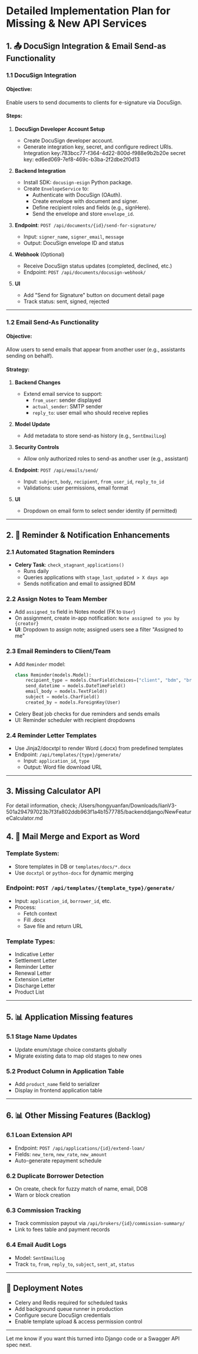 # Detailed Implementation Plan for Missing & New API Services

## 1. 📤 DocuSign Integration & Email Send-as Functionality

### 1.1 DocuSign Integration
#### Objective:
Enable users to send documents to clients for e-signature via DocuSign.

#### Steps:
1. **DocuSign Developer Account Setup**
   - Create DocuSign developer account.
   - Generate integration key, secret, and configure redirect URIs.
Integration key:783bcc77-f364-4d22-800d-f988e9b2b20e
secret key: ed6ed069-7ef8-469c-b3ba-2f2dbe2f0d13
2. **Backend Integration**
   - Install SDK: `docusign-esign` Python package.
   - Create `EnvelopeService` to:
     - Authenticate with DocuSign (OAuth).
     - Create envelope with document and signer.
     - Define recipient roles and fields (e.g., signHere).
     - Send the envelope and store `envelope_id`.

3. **Endpoint**: `POST /api/documents/{id}/send-for-signature/`
   - Input: `signer_name`, `signer_email`, `message`
   - Output: DocuSign envelope ID and status

4. **Webhook** (Optional)
   - Receive DocuSign status updates (completed, declined, etc.)
   - Endpoint: `POST /api/documents/docusign-webhook/`

5. **UI**
   - Add "Send for Signature" button on document detail page
   - Track status: sent, signed, rejected

---

### 1.2 Email Send-As Functionality
#### Objective:
Allow users to send emails that appear from another user (e.g., assistants sending on behalf).

#### Strategy:
1. **Backend Changes**
   - Extend email service to support:
     - `from_user`: sender displayed
     - `actual_sender`: SMTP sender
     - `reply_to`: user email who should receive replies

2. **Model Update**
   - Add metadata to store send-as history (e.g., `SentEmailLog`)

3. **Security Controls**
   - Allow only authorized roles to send-as another user (e.g., assistant)

4. **Endpoint**: `POST /api/emails/send/`
   - Input: `subject`, `body`, `recipient`, `from_user_id`, `reply_to_id`
   - Validations: user permissions, email format

5. **UI**
   - Dropdown on email form to select sender identity (if permitted)

---

## 2. 📩 Reminder & Notification Enhancements

### 2.1 Automated Stagnation Reminders
- **Celery Task**: `check_stagnant_applications()`
  - Runs daily
  - Queries applications with `stage_last_updated > X days ago`
  - Sends notification and email to assigned BDM

### 2.2 Assign Notes to Team Member
- Add `assigned_to` field in Notes model (FK to `User`)
- On assignment, create in-app notification: `Note assigned to you by {creator}`
- **UI**: Dropdown to assign note; assigned users see a filter "Assigned to me"

### 2.3 Email Reminders to Client/Team
- Add `Reminder` model:
  ```python
  class Reminder(models.Model):
      recipient_type = models.CharField(choices=["client", "bdm", "broker", "custom"])
      send_datetime = models.DateTimeField()
      email_body = models.TextField()
      subject = models.CharField()
      created_by = models.ForeignKey(User)
  ```
- Celery Beat job checks for due reminders and sends emails
- UI: Reminder scheduler with recipient dropdowns

### 2.4 Reminder Letter Templates
- Use Jinja2/docxtpl to render Word (.docx) from predefined templates
- Endpoint: `/api/templates/{type}/generate/`
  - Input: `application_id`, `type`
  - Output: Word file download URL

---

## 3. Missing Calculator API 
For detail information, check; 
/Users/hongyuanfan/Downloads/lianV3-501a294797023b7f3fa802ddb963f1a4b1577785/backenddjango/NewFeatureCalculator.md 

## 4. 📄 Mail Merge and Export as Word

### Template System:
- Store templates in DB or `templates/docs/*.docx`
- Use `docxtpl` or `python-docx` for dynamic merging

### Endpoint: `POST /api/templates/{template_type}/generate/`
- Input: `application_id`, `borrower_id`, etc.
- Process:
  - Fetch context
  - Fill .docx
  - Save file and return URL

### Template Types:
- Indicative Letter
- Settlement Letter
- Reminder Letter
- Renewal Letter
- Extension Letter
- Discharge Letter
- Product List

---

## 5. 📊 Application Missing features

### 5.1 Stage Name Updates
- Update enum/stage choice constants globally
- Migrate existing data to map old stages to new ones

### 5.2 Product Column in Application Table
- Add `product_name` field to serializer
- Display in frontend application table

---

## 6. 📊 Other Missing Features (Backlog)

### 6.1 Loan Extension API
- Endpoint: `POST /api/applications/{id}/extend-loan/`
- Fields: `new_term`, `new_rate`, `new_amount`
- Auto-generate repayment schedule

### 6.2 Duplicate Borrower Detection
- On create, check for fuzzy match of name, email, DOB
- Warn or block creation

### 6.3 Commission Tracking
- Track commission payout via `/api/brokers/{id}/commission-summary/`
- Link to fees table and payment records

### 6.4 Email Audit Logs
- Model: `SentEmailLog`
- Track `to`, `from`, `reply_to`, `subject`, `sent_at`, `status`

---

## 🚀 Deployment Notes
- Celery and Redis required for scheduled tasks
- Add background queue runner in production
- Configure secure DocuSign credentials
- Enable template upload & access permission control

---

Let me know if you want this turned into Django code or a Swagger API spec next.

